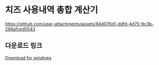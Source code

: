 # 치즈 사용내역 총합 계산기


https://github.com/user-attachments/assets/84d076d1-ddfd-4d75-9c3b-299afced0543


## 다운로드 링크
[Download for windows](https://github.com/junobonnie/chzzk_pay_amount_calculator/releases/download/v1.0/v1.0.zip)




